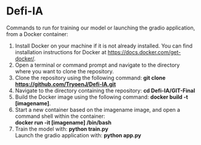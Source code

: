 # Defi-IA
Commands to run for training our model or launching the gradio application, from a Docker container:

1. Install Docker on your machine if it is not already installed. You can find installation instructions for Docker at https://docs.docker.com/get-docker/.
2. Open a terminal or command prompt and navigate to the directory where you want to clone the repository.
3. Clone the repository using the following command: **git clone https://github.com/TryoenJ/Defi-IA.git**
4. Navigate to the directory containing the repository: **cd Defi-IA/GIT-Final**
5. Build the Docker image using the following command: **docker build -t [imagename]**.
6. Start a new container based on the imagename image, and open a command shell within the container: <br />  **docker run -it [imagename] /bin/bash**
7. Train the model with: **python train.py** <br /> 
   Launch the gradio application with: **python app.py**
